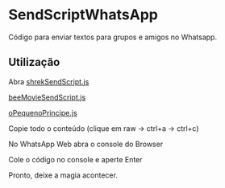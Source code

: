 # SendScriptWhatsApp

Código para enviar textos para grupos e amigos no Whatsapp.

## Utilização
Abra
[shrekSendScript.js](https://github.com/Matt-Fontes/SendScriptWhatsApp/blob/main/shrekSendScript.js)

[beeMovieSendScript.js](https://github.com/Matt-Fontes/SendScriptWhatsApp/blob/main/beeMovieSendScript.js)

[oPequenoPrincipe.js](oPequenoPrincipe.js)

Copie todo o conteúdo (clique em raw -> ctrl+a -> ctrl+c)

No WhatsApp Web abra o console do Browser

Cole o código no console e aperte Enter

Pronto, deixe a magia acontecer.
